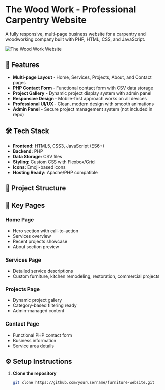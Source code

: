 # The Wood Work - Professional Carpentry Website

A fully responsive, multi-page business website for a carpentry and woodworking company built with PHP, HTML, CSS, and JavaScript.

![The Wood Work Website](assets/images/TheWoodWork.png)

## 🚀 Features

- **Multi-page Layout** - Home, Services, Projects, About, and Contact pages
- **PHP Contact Form** - Functional contact form with CSV data storage
- **Project Gallery** - Dynamic project display system with admin panel
- **Responsive Design** - Mobile-first approach works on all devices
- **Professional UI/UX** - Clean, modern design with smooth animations
- **Admin Panel** - Secure project management system (not included in repo)

## 🛠️ Tech Stack

- **Frontend:** HTML5, CSS3, JavaScript (ES6+)
- **Backend:** PHP
- **Data Storage:** CSV files
- **Styling:** Custom CSS with Flexbox/Grid
- **Icons:** Emoji-based icons
- **Hosting Ready:** Apache/PHP compatible

## 📁 Project Structure

## 🎯 Key Pages

### Home Page
- Hero section with call-to-action
- Services overview
- Recent projects showcase
- About section preview

### Services Page
- Detailed service descriptions
- Custom furniture, kitchen remodeling, restoration, commercial projects

### Projects Page
- Dynamic project gallery
- Category-based filtering ready
- Admin-managed content

### Contact Page
- Functional PHP contact form
- Business information
- Service area details

## ⚙️ Setup Instructions

1. **Clone the repository**
   ```bash
   git clone https://github.com/yourusername/furniture-website.git